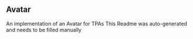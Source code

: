 ## Avatar
An implementation of an Avatar for TPAs
This Readme was auto-generated and needs to be filled manually

